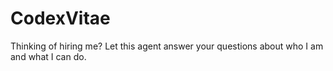 # CodexVitae
Thinking of hiring me? Let this agent answer your questions about who I am and what I can do.
